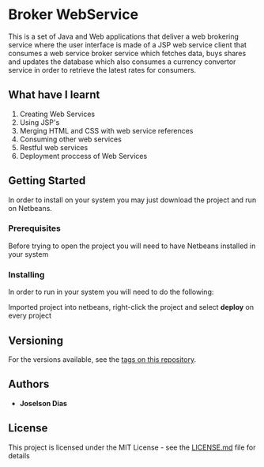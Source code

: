 # Broker WebService

This is a set of Java and Web applications that deliver a web brokering service where the user interface is made of a JSP web service client
that consumes a web service broker service which fetches data, buys shares and updates the database which also consumes a currency convertor service
in order to retrieve the latest rates for consumers.

## What have I learnt

1. Creating Web Services
2. Using JSP's
3. Merging HTML and CSS with web service references
4. Consuming other web services
5. Restful web services
4. Deployment proccess of Web Services

## Getting Started

In order to install on your system you may just download the project and run on Netbeans.

### Prerequisites

Before trying to open the project you will need to have Netbeans installed in your system


### Installing

In order to run in your system you will need to do the following:

Imported project into netbeans, right-click the project and select **deploy** on every project


## Versioning

For the versions available, see the [tags on this repository](https://github.com/JCassio1/Tic-Tac-Toe). 

## Authors

* **Joselson Dias** 


## License

This project is licensed under the MIT License - see the [LICENSE.md](LICENSE.md) file for details
